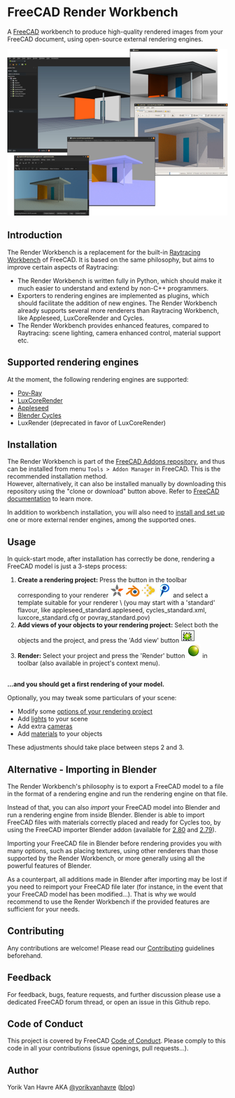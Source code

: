 # FreeCAD Render Workbench

A [FreeCAD](https://www.freecadweb.org) workbench to produce high-quality
rendered images from your FreeCAD document, using open-source external
rendering engines.

<img src=./docs/freecad-june-09.jpg alt="ShowCase" title="Examples of rendering
made with Render Workbench">

## Introduction

The Render Workbench is a replacement for the built-in [Raytracing
Workbench](https://www.freecadweb.org/wiki/Raytracing_Module) of FreeCAD. It is
based on the same philosophy, but aims to improve certain aspects of
Raytracing:

* The Render Workbench is written fully in Python, which should make it much
  easier to understand and extend by non-C++ programmers.
* Exporters to rendering engines are implemented as plugins, which should
  facilitate the addition of new engines. The Render Workbench already supports several more
  renderers than Raytracing Workbench, like Appleseed, LuxCoreRender and Cycles.
* The Render Workbench provides enhanced features, compared to Raytracing:
  scene lighting, camera enhanced control, material support etc.

## Supported rendering engines

At the moment, the following rendering engines are supported:

* [Pov-Ray](https://povray.org/)  
* [LuxCoreRender](https://luxcorerender.org/)
* [Appleseed](https://appleseedhq.net) 
* [Blender Cycles](https://www.cycles-renderer.org/)
* LuxRender (deprecated in favor of LuxCoreRender)

## Installation

The Render Workbench is part of the [FreeCAD Addons
repository](https://github.com/FreeCAD/FreeCAD-addons), and thus can be
installed from menu `Tools > Addon Manager` in FreeCAD. This is the recommended
installation method.<br /> However, alternatively, it can also be installed
manually by downloading this repository using the "clone or download" button
above. Refer to [FreeCAD
documentation](https://www.freecadweb.org/wiki/How_to_install_additional_workbenches)
to learn more.

In addition to workbench installation, you will also need to [install and set
up](./docs/EngineInstall.md) one or more external render engines, among the
supported ones.

## Usage

In quick-start mode, after installation has correctly be done, rendering a
FreeCAD model is just a 3-steps process:
1. **Create a rendering project:** Press the button in the toolbar
   corresponding to your renderer <img src=./icons/Appleseed.svg height=32>
   <img src=./icons/Cycles.svg height=32> <img src=./icons/Luxcore.svg
   height=32> <img src=./icons/Povray.svg height=32> and select a template
   suitable for your renderer \ (you may start with a 'standard' flavour, like
   appleseed_standard.appleseed, cycles_standard.xml, luxcore_standard.cfg or
   povray_standard.pov) 
2. **Add views of your objects to your rendering project:** Select both the
   objects and the project, and press the 'Add view' button <img
   src=./icons/RenderView.svg height=32>
3. **Render:** Select your project and press the 'Render' button <img
   src=./icons/Render.svg height=32> in toolbar (also available in project's
   context menu).

<br /> **...and you should get a first rendering of your model.** <br /> 


Optionally, you may tweak some particulars of your scene:
* Modify some [options of your rendering project](./docs/Projects.md)
* Add [lights](./docs/Lights.md) to your scene
* Add extra [cameras](./docs/Cameras.md)
* Add [materials](./docs/Materials.md) to your objects

These adjustments should take place between steps 2 and 3.

## Alternative - Importing in Blender

The Render Workbench's philosophy is to export a FreeCAD model to a file in the
format of a rendering engine and run the rendering engine on that file.

Instead of that, you can also *import* your FreeCAD model into Blender and run a
rendering engine from inside Blender.  Blender is able to import FreeCAD files
with materials correctly placed and ready for Cycles too, by using the FreeCAD
importer Blender addon (available for
[2.80](https://gist.github.com/yorikvanhavre/680156f59e2b42df8f5f5391cae2660b)
and
[2.79](https://gist.github.com/yorikvanhavre/e873d51c8f0e307e333fe595c429ba87)).

Importing your FreeCAD file in Blender before rendering provides you with many
options, such as placing textures, using other renderers than those supported
by the Render Workbench, or more generally using all the powerful features of
Blender.

As a counterpart, all additions made in Blender after importing may be lost if
you need to reimport your FreeCAD file later (for instance, in the event that
your FreeCAD model has been modified...). That is why we would recommend to use
the Render Workbench if the provided features are sufficient for your needs.

## Contributing

Any contributions are welcome! Please read our
[Contributing](./docs/Contributing.md) guidelines beforehand.

## Feedback

For feedback, bugs, feature requests, and further discussion please use a
dedicated FreeCAD forum thread, or open an issue in this Github repo.

## Code of Conduct

This project is covered by FreeCAD [Code of
Conduct](https://github.com/FreeCAD/FreeCAD/blob/master/CODE_OF_CONDUCT.md).
Please comply to this code in all your contributions (issue openings, pull
requests...).

## Author

Yorik Van Havre AKA [@yorikvanhavre](https://github.com/yorikvanhavre)
([blog](https://yorik.uncreated.net/))
